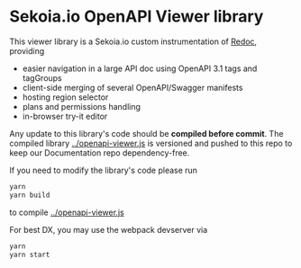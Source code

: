 # Sekoia.io OpenAPI Viewer library

This viewer library is a Sekoia.io custom instrumentation of [Redoc](https://github.com/Redocly/redoc), providing
* easier navigation in a large API doc using OpenAPI 3.1 tags and tagGroups
* client-side merging of several OpenAPI/Swagger manifests
* hosting region selector
* plans and permissions handling
* in-browser try-it editor

Any update to this library's code should be **compiled before commit**.
The compiled library [../openapi-viewer.js](../openapi-viewer.js) is versioned and pushed to this repo to keep our Documentation repo dependency-free.

If you need to modify the library's code please run
```bash
yarn
yarn build
```
to compile [../openapi-viewer.js](../openapi-viewer.js)

For best DX, you may use the webpack devserver via
```bash
yarn
yarn start
```